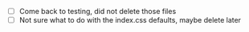 - [ ] Come back to testing, did not delete those files
- [ ] Not sure what to do with the index.css defaults, maybe delete later